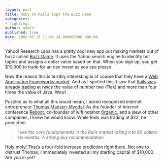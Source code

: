 ```yaml
---
layout: post
title: Ruby on Rails tops the Buzz Game
categories:
- sightings
author: admin
published: true
date: 2005-03-18 11:04:24.000000000 +00:00
---
```

<p>Yahoo! Research Labs has a pretty cool new app out making markets out of buzz called <a href="http://buzz.research.yahoo.com/bk/index.html">Buzz Game</a>. It uses the Yahoo search engine to identify hot topics and assigns a dollar value based on that. When you sign up, you get $10,000 to trade for an can invest as you see please.</p>
<p>Now the reason this is terribly interesting is of course that they have a <a href="http://buzz.research.yahoo.com/bk/market/market.html?_mid=11024">Web Application Frameworks market</a>. And as I spotted this, I saw that <a href="http://buzz.research.yahoo.com/bk/market/market.html?_mid=11024&_ono=9">Rails was already trading</a> at <i>twice</i> the value of number two (Flex) and more than four times the value of Java. Wow!</p>
<p>Puzzled as to what all this would mean, I asked recognized internet entrepreneur <a href="http://www.commonme.org/">Thomas Madsen-Mygdal</a>. As the founder of internet conference <a href="http://www.reboot.dk/">Reboot</a>, co-founder of wifi hotshot <a href="http://www.organicnetwork.net/">Organic</a>, and a slew of other companies, I knew he would know. While Rails was trading at $22, he predicted:</p>
<blockquote><i>I see the core fundamentals in the Rails market taking it to 80 dollars six months. A strong buy recommendation.</i></blockquote>
<p>Holy moly! That&#8217;s a four-fold increase prediction right there. Not one to distrust Thomas, I immediately invested all my starting capital of $10,000. Are you in yet?</p>